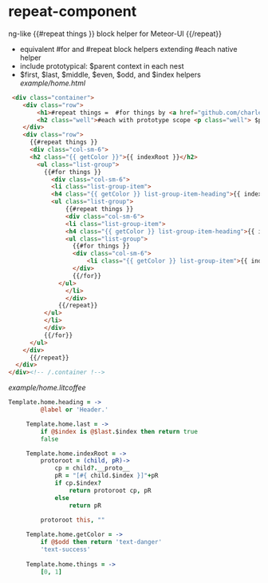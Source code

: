 repeat-component
================

ng-like {{#repeat things }} block helper for Meteor-UI {{/repeat}}
 - equivalent #for and #repeat block helpers extending #each native helper
 - include prototypical: $parent context in each nest
 - $first, $last, $middle, $even, $odd, and $index helpers
*example/home.html*
```HTML
 <div class="container">
    <div class="row">
        <h1>#repeat things =  #for things by <a href="github.com/charlesjshort/repeat-component">charlesjshort&nbsp;<i class="ion-social-github"></i></a></h1>
        <h2 class="well">#each with prototype scope <p class="well"> $parent, $index, $first, $last, $odd, $even, $middle</p></h2> 
    </div>
    <div class="row">
      {{#repeat things }}
      <div class="col-sm-6">
      <h2 class="{{ getColor }}">{{ indexRoot }}</h2>
        <ul class="list-group">
          {{#for things }}
            <div class="col-sm-6">
            <li class="list-group-item">
            <h4 class="{{ getColor }} list-group-item-heading">{{ indexRoot }}</h4>
            <ul class="list-group">
                {{#repeat things }}
                <div class="col-sm-6">
                <li class="list-group-item">
                <h4 class="{{ getColor }} list-group-item-heading">{{ indexRoot }}</h4>
                <ul class="list-group">
                  {{#for things }}
                  <div class="col-sm-6">
                      <li class="{{ getColor }} list-group-item">{{ indexRoot }}</li>
                  </div>
                  {{/for}}
              </ul>
                </li>
                </div>
              {{/repeat}}
          </ul>
          </li>
          </div>
          {{/for}}
      </ul>
    </div>
      {{/repeat}}
  </div>
</div><!-- /.container !-->
```
*example/home.litcoffee*
```coffeescript
Template.home.heading = ->
         @label or 'Header.'

     Template.home.last = ->
         if @$index is @$last.$index then return true
         false

     Template.home.indexRoot = ->
         protoroot = (child, pR)->
             cp = child?.__proto__
             pR = "[#{ child.$index }]"+pR
             if cp.$index?
                 return protoroot cp, pR
             else
                 return pR
         
         protoroot this, ""

     Template.home.getColor = ->
         if @$odd then return 'text-danger'
         'text-success'
     
     Template.home.things = ->
         [0, 1]
